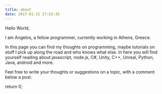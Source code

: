 ```yaml
---
title: about
date: 2017-01-21 17:53:35
---
```


Hello World,

I am Angelos, a fellow programmer, currently working in Athens, Greece.

In this page you can find my thoughts on programming, maybe tutorials on stuff I pick up along the road and who knows what else. In here you will find yourself reading about javascript, node.js, C#, Unity,  C++, Unreal, Python, Java, android and more.

Feel free to write your thoughts or suggestions on a topic, with a comment below a post.

return 0;